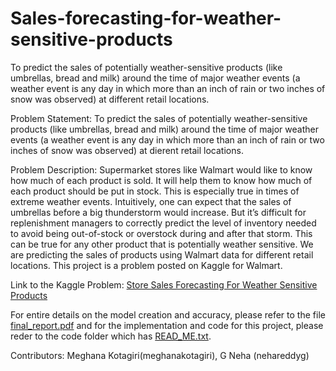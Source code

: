 # Sales-forecasting-for-weather-sensitive-products
To predict the sales of potentially weather-sensitive products (like umbrellas, bread and milk) around the time of major weather events (a weather event is any day in which more than an inch of rain or two inches of snow was observed) at different retail locations.

Problem Statement:
To predict the sales of potentially weather-sensitive products (like umbrellas, bread and milk)
around the time of major weather events (a weather event is any day in which more than an inch
of rain or two inches of snow was observed) at dierent retail locations.

Problem Description:
Supermarket stores like Walmart would like to know how much of each product is sold. It will
help them to know how much of each product should be put in stock. This is especially true in
times of extreme weather events. Intuitively, one can expect that the sales of umbrellas before
a big thunderstorm would increase. But it’s difficult for replenishment managers to correctly
predict the level of inventory needed to avoid being out-of-stock or overstock during and after
that storm. This can be true for any other product that is potentially weather sensitive. We are
predicting the sales of products using Walmart data for different retail locations. This project is
a problem posted on Kaggle for Walmart.

Link to the Kaggle Problem: [Store Sales Forecasting For Weather Sensitive Products](https://www.kaggle.com/c/walmart-recruiting-sales-in-stormy-weather)

For entire details on the model creation and accuracy, please refer to the file [final_report.pdf](https://github.com/meghanakotagiri/Sales-forecasting-for-weather-sensitive-products/blob/master/final_report.pdf) and for the implementation and code for this project, please reder to the code folder which has [READ_ME.txt](https://github.com/meghanakotagiri/Sales-forecasting-for-weather-sensitive-products/blob/master/code/READ_ME.txt).

Contributors: Meghana Kotagiri(meghanakotagiri), G Neha (nehareddyg)
